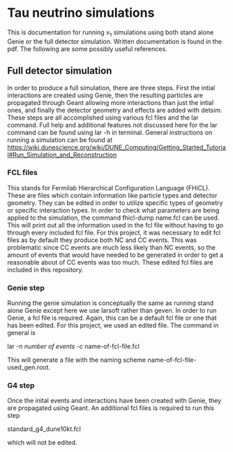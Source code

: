 # Tau neutrino simulations 
This is documentation for running $\nu_\tau$ simulations using both stand alone Genie or the full detector simulation. Written documentation is found in the pdf. The following are some possibly useful references. 




## Full detector simulation
In order to produce a full simulation, there are three steps. First the intial interactions are created using Genie, then the resulting particles are propagated through Geant allowing more interactions than just the intial ones, and finally the detector geometry and effects are added with detsim. These steps are all accomplished using various fcl files and the lar command. Full help and additional features not discussed here for the lar command can be found using lar -h in terminal. General instructions on running a simulation can be found at https://wiki.dunescience.org/wiki/DUNE_Computing/Getting_Started_Tutorial#Run_Simulation_and_Reconstruction

### FCL files
This stands for Fermilab Hierarchical Configuration Language (FHiCL). These are files which contain information like particle types and detector geometry. They can be edited in order to utilize specific types of geometry or specific interaction types. In order to check what parameters are being applied to the simulation, the command fhicl-dump name.fcl can be used. This will print out all the information used in the fcl file without having to go through every included fcl file. For this project, it was necessary to edit fcl files as by default they produce both NC and CC events. This was problematic since CC events are much less likely than NC events, so the amount of events that would have needed to be generated in order to get a reasonable about of CC events was too much. These edited fcl files are included in this repository. 


### Genie step
Running the genie simulation is conceptually the same as running stand alone Genie except here we use larsoft rather than geven. In order to run Genie, a fcl file is required. Again, this can be a default fcl file or one that has been edited. For this project, we used an edited file. The command in general is  

lar -n *number of events* -c name-of-fcl-file.fcl  

This will generate a file with the naming scheme name-of-fcl-file-used_gen.root.

### G4 step
Once the inital events and interactions have been created with Genie, they are propagated using Geant. An additional fcl files is required to run this step  

standard_g4_dune10kt.fcl 

which will not be edited. 



 
